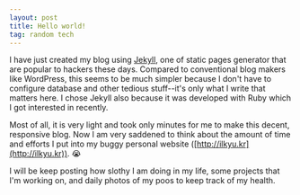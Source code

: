 ```yaml
---
layout: post
title: Hello world!
tag: random tech
---
```


I have just created my blog using [Jekyll](http://jekyllrb.com/), one of static pages generator that are popular to hackers these days. Compared to conventional blog makers like WordPress, this seems to be much simpler because I don't have to configure database and other tedious stuff--it's only what I write that matters here. I chose Jekyll also because it was developed with Ruby which I got interested in recently. 

Most of all, it is very light and took only minutes for me to make this decent, responsive blog. Now I am very saddened to think about the amount of time and efforts I put into my buggy personal website ([http://ilkyu.kr](http://ilkyu.kr)). 😭

I will be keep posting how slothy I am doing in my life, some projects that I'm working on, and daily photos of my poos to keep track of my health. 
